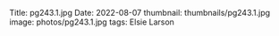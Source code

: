 Title: pg243.1.jpg
Date: 2022-08-07
thumbnail: thumbnails/pg243.1.jpg
image: photos/pg243.1.jpg
tags: Elsie Larson
